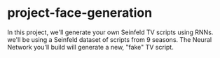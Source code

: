 # project-face-generation
In this project, we'll generate your own Seinfeld TV scripts using RNNs. we'll be using a Seinfeld dataset of scripts from 9 seasons. The Neural Network you'll build will generate a new, "fake" TV script.
